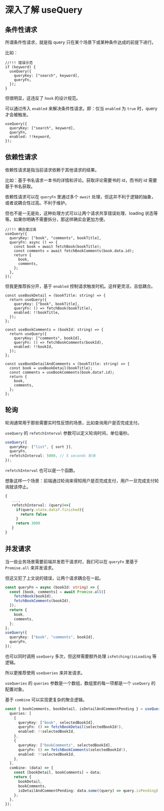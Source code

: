 # 深入了解 useQuery

## 条件性请求

所谓条件性请求，就是指 query 只在某个场景下或某种条件达成的前提下进行。

比如：

```tsx
//!!! 错误示范
if (keyword) {
  useQuery({
    queryKey: ["search", keyword],
    queryFn,
  });
}
```

但很明显，这违反了 `hook` 的设计规范。

可以通过传入 `enabled` 来解决条件性请求。即：仅当 `enabled` 为 `true` 时，query 才会被触发。

```tsx
useQuery({
  queryKey: ["search", keyword],
  queryFn,
  enabled: !!keyword,
});
```

## 依赖性请求

依赖性请求是指当前请求依赖于其他请求的结果。

比如：基于书名请求一本书的详情和评论。获取评论需要书的 id，而书的 id 需要基于书名获取。

依赖性请求可以在 `queryFn` 里通过多个 `await` 处理，但这并不利于逻辑的抽象，或者说耦合性过高。不利于维护。

但也不是一无是处，这种处理方式可以让两个请求共享错误处理、loading 状态等等。如果你明确不需要拆分，那这样确实会更加方便。

```tsx
//!!! 耦合度过高
useQuery({
  queryKey: ["book", "comments", bookTitle],
  queryFn: async () => {
    const book = await fetchBook(bookTitle);
    const comments = await fetchBookComments(book.data.id);
    return {
      book,
      comments,
    };
  },
});
```

但我更推荐拆分开，基于 `enabled` 控制请求触发时机。这样更灵活，且低耦合。

```tsx
const useBookDetail = (bookTitle: string) => {
  return useQuery({
    queryKey: ["book", bookTitle],
    queryFn: () => fetchBook(bookTitle),
    enabled: !!bookTitle,
  });
};
```

```tsx
const useBookComments = (bookId: string) => {
  return useQuery({
    queryKey: ["comments", bookId],
    queryFn: () => fetchBookComments(bookId),
    enabled: !!bookId,
  });
};
```

```tsx
const useBookDetailAndComments = (bookTitle: string) => {
  const book = useBookDetail(bookTitle);
  const comments = useBookComments(book.data?.id);
  return {
    book,
    comments,
  };
};
```

## 轮询

轮询通常用于那些需要实时性反馈的场景，比如查询用户是否完成支付。

`useQuery` 的 `refetchInterval` 参数可以定义轮询时间，单位毫秒。

```ts
useQuery({
  queryKey: ["list", { sort }],
  queryFn,
  refetchInterval: 5000, // 5 seconds 轮询
});
```

`refetchInterval` 也可以是一个函数。

想象这样一个场景：前端通过轮询来得知用户是否完成支付，用户一旦完成支付轮询就该停止。

```ts
{
   ...,
   refetchInterval: (query)=>{
     if(query.state.data?.finished){
       return false
     }
     return 3000
   }
}
```

## 并发请求

当一些业务场景需要前端并发若干请求时，我们可以在 `queryFn` 里基于 `Promise.all` 来并发请求。

但这又犯了上文说的错误，让两个请求耦合在一起。

```ts
const queryFn = async (bookId: string) => {
  const [book, comments] = await Promise.all([
    fetchBook(bookId),
    fetchBookComments(bookId),
  ]);
  return {
    book,
    comments,
  };
};
useQuery({
  queryKey: ["book", "comments", bookId],
  queryFn,
});
```

也可以同时调用 `useQuery` 多次，但这样需要额外处理 `isFetching/isLoading` 等逻辑。

所以更推荐使用 `useQueries` 来并发请求。

`useQueries` 的 `queries` 参数是一个数组，数组里的每一项都是一个 `useQuery` 的配置对象。

基于 `combine` 可以实现更复杂的聚合逻辑。

```ts
const { bookComments, bookDetail, isDetailAndCommentPending } = useQueries({
  queries: [
    {
      queryKey: ["book", selectedBookId],
      queryFn: () => fetchBookDetail(selectedBookId!),
      enabled: !!selectedBookId,
    },
    {
      queryKey: ["bookComments", selectedBookId],
      queryFn: () => fetchBookComments(selectedBookId!),
      enabled: !!selectedBookId,
    },
  ],
  combine: (data) => {
    const [bookDetail, bookComments] = data;
    return {
      bookDetail,
      bookComments,
      isDetailAndCommentPending: data.some((query) => query.isPending),
    };
  },
});
```
